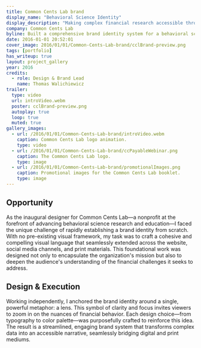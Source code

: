 ```yaml
---
title: Common Cents Lab brand
display_name: "Behavioral Science Identity"
display_description: "Making complex financial research accessible through focused design"
company: Common Cents Lab
byline: Built a comprehensive brand identity system for a behavioral science research nonprofit
date: 2016-01-01 20:52:01
cover_image: 2016/01/01/Common-Cents-Lab-brand/cclBrand-preview.png
tags: [portfolio]
has_writeup: true
layout: project_gallery
year: 2016
credits:
  - role: Design & Brand Lead
    name: Thomas Walichiewicz
trailer:
  type: video
  url: introVideo.webm
  poster: cclBrand-preview.png
  autoplay: true
  loop: true
  muted: true
gallery_images:
  - url: /2016/01/01/Common-Cents-Lab-brand/introVideo.webm
    caption: Common Cents Lab logo animation.
    type: video
  - url: /2016/01/01/Common-Cents-Lab-brand/ccPayableWebinar.png
    caption: The Common Cents Lab logo.
    type: image
  - url: /2016/01/01/Common-Cents-Lab-brand/promotionalImages.png
    caption: Promotional images for the Common Cents Lab booklet.
    type: image
---
```


## Opportunity

As the inaugural designer for Common Cents Lab—a nonprofit at the forefront of advancing behavioral science research and education—I faced the unique challenge of rapidly establishing a brand identity from scratch. With no pre-existing visual framework, my task was to craft a cohesive and compelling visual language that seamlessly extended across the website, social media channels, and print materials. This foundational work was designed not only to encapsulate the organization's mission but also to deepen the audience's understanding of the financial challenges it seeks to address.

## Design & Execution

Working independently, I anchored the brand identity around a single, powerful metaphor: a lens. This symbol of clarity and focus invites viewers to zoom in on the nuances of financial behavior. Each design choice—from typography to color palette—was purposefully crafted to reinforce this idea. The result is a streamlined, engaging brand system that transforms complex data into an accessible narrative, seamlessly bridging digital and print mediums.
